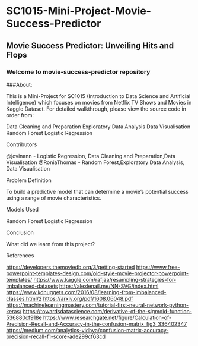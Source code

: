 # SC1015-Mini-Project-Movie-Success-Predictor
## Movie Success Predictor:  Unveiling Hits and Flops
### Welcome to movie-success-predictor repository

###About:

This is a Mini-Project for SC1015 (Introduction to Data Science and Artificial Intelligence) which focuses on movies from Netflix TV Shows and Movies in Kaggle Dataset. For detailed walkthrough, please view the source code in order from:

Data Cleaning and Preparation
Exploratory Data Analysis
Data Visualisation
Random Forest
Logistic Regression

Contributors

@jovinann - Logistic Regression, Data Cleaning and Preparation,Data Visualisation
@RoniaThomas - Random Forest,Exploratory Data Analysis, Data Visualisation

Problem Definition

To build a predictive model that can determine a movie’s potential success using a range of movie characteristics.

Models Used

Random Forest
Logistic Regression

Conclusion


What did we learn from this project?


References

https://developers.themoviedb.org/3/getting-started
https://www.free-powerpoint-templates-design.com/old-style-movie-projector-powerpoint-templates/
https://www.kaggle.com/rafjaa/resampling-strategies-for-imbalanced-datasets
https://alexlenail.me/NN-SVG/index.html
https://www.kdnuggets.com/2016/08/learning-from-imbalanced-classes.html/2
https://arxiv.org/pdf/1608.06048.pdf
https://machinelearningmastery.com/tutorial-first-neural-network-python-keras/
https://towardsdatascience.com/derivative-of-the-sigmoid-function-536880cf918e
https://www.researchgate.net/figure/Calculation-of-Precision-Recall-and-Accuracy-in-the-confusion-matrix_fig3_336402347
https://medium.com/analytics-vidhya/confusion-matrix-accuracy-precision-recall-f1-score-ade299cf63cd
